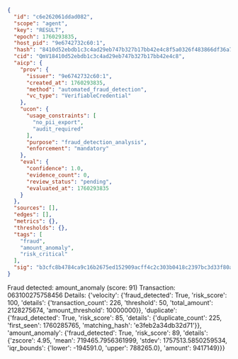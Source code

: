 ```json
{
  "id": "c6e262061ddad082",
  "scope": "agent",
  "key": "RESULT",
  "epoch": 1760293835,
  "host_pid": "9e6742732c60:1",
  "hash": "8410d52ebdb1c3c4ad29eb747b327b17bb42e4c8f5a0326f483866df36a7b815",
  "cid": "QmV18410d52ebdb1c3c4ad29eb747b327b17bb42e4c8",
  "aicp": {
    "prov": {
      "issuer": "9e6742732c60:1",
      "created_at": 1760293835,
      "method": "automated_fraud_detection",
      "vc_type": "VerifiableCredential"
    },
    "ucon": {
      "usage_constraints": [
        "no_pii_export",
        "audit_required"
      ],
      "purpose": "fraud_detection_analysis",
      "enforcement": "mandatory"
    },
    "eval": {
      "confidence": 1.0,
      "evidence_count": 0,
      "review_status": "pending",
      "evaluated_at": 1760293835
    }
  },
  "sources": [],
  "edges": [],
  "metrics": {},
  "thresholds": {},
  "tags": [
    "fraud",
    "amount_anomaly",
    "risk_critical"
  ],
  "sig": "b3cfc8b4784ca9c16b2675ed152909acff4c2c303b0418c2397bc3d33f80a6db"
}
```

Fraud detected: amount_anomaly (score: 91)
Transaction: 063100275758456
Details: {'velocity': {'fraud_detected': True, 'risk_score': 100, 'details': {'transaction_count': 226, 'threshold': 50, 'total_amount': 2128275674, 'amount_threshold': 10000000}}, 'duplicate': {'fraud_detected': True, 'risk_score': 85, 'details': {'duplicate_count': 225, 'first_seen': 1760285765, 'matching_hash': 'e3feb2a34db32d71'}}, 'amount_anomaly': {'fraud_detected': True, 'risk_score': 89, 'details': {'zscore': 4.95, 'mean': 719465.7956361999, 'stdev': 1757513.5850259534, 'iqr_bounds': {'lower': -194591.0, 'upper': 788265.0}, 'amount': 9417149}}}